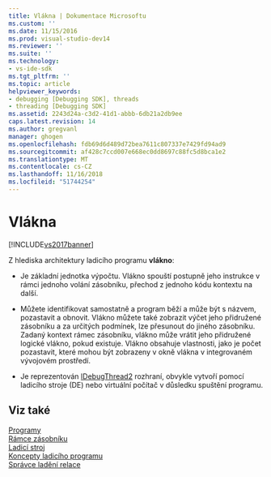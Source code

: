```yaml
---
title: Vlákna | Dokumentace Microsoftu
ms.custom: ''
ms.date: 11/15/2016
ms.prod: visual-studio-dev14
ms.reviewer: ''
ms.suite: ''
ms.technology:
- vs-ide-sdk
ms.tgt_pltfrm: ''
ms.topic: article
helpviewer_keywords:
- debugging [Debugging SDK], threads
- threading [Debugging SDK]
ms.assetid: 2243d24a-c3d2-41d1-abbb-6db21a2db9ee
caps.latest.revision: 14
ms.author: gregvanl
manager: ghogen
ms.openlocfilehash: fdb69d6d489d72bea7611c807337e7429fd94ad9
ms.sourcegitcommit: af428c7ccd007e668ec0dd8697c88fc5d8bca1e2
ms.translationtype: MT
ms.contentlocale: cs-CZ
ms.lasthandoff: 11/16/2018
ms.locfileid: "51744254"
---
```

# <a name="threads"></a>Vlákna
[!INCLUDE[vs2017banner](../../includes/vs2017banner.md)]

Z hlediska architektury ladicího programu **vlákno**:  
  
-   Je základní jednotka výpočtu. Vlákno spouští postupně jeho instrukce v rámci jednoho volání zásobníku, přechod z jednoho kódu kontextu na další.  
  
-   Můžete identifikovat samostatně a program běží a může být s názvem, pozastavit a obnovit. Vlákno můžete také zobrazit výčet jeho přidružené zásobníku a za určitých podmínek, lze přesunout do jiného zásobníku. Zadaný kontext rámec zásobníku, vlákno může vrátit jeho přidružené logické vlákno, pokud existuje. Vlákno obsahuje vlastnosti, jako je počet pozastavit, které mohou být zobrazeny v okně vlákna v integrovaném vývojovém prostředí.  
  
-   Je reprezentován [IDebugThread2](../../extensibility/debugger/reference/idebugthread2.md) rozhraní, obvykle vytvoří pomocí ladicího stroje (DE) nebo virtuální počítač v důsledku spuštění programu.  
  
## <a name="see-also"></a>Viz také  
 [Programy](../../extensibility/debugger/programs.md)   
 [Rámce zásobníku](../../extensibility/debugger/stack-frames.md)   
 [Ladicí stroj](../../extensibility/debugger/debug-engine.md)   
 [Koncepty ladicího programu](../../extensibility/debugger/debugger-concepts.md)   
 [Správce ladění relace](../../extensibility/debugger/session-debug-manager.md)

